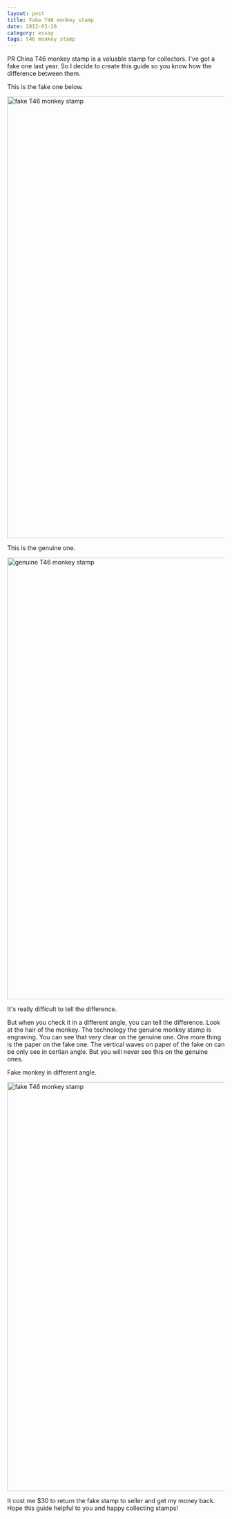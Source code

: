```yaml
---
layout: post
title: Fake T46 monkey stamp
date: 2012-03-20
category: essay
tags: t46 monkey stamp
---
```

PR China T46 monkey stamp is a valuable stamp for collectors. I've got a fake one last year. So I decide to create this guide so you know how the difference between them.

This is the fake one below.

<a href="http://www.flickr.com/photos/jiangle/5491736278/" title="fake T46 monkey stamp by Jiang Le, on Flickr"><img src="http://farm6.staticflickr.com/5015/5491736278_e01dca89de_b.jpg" width="807" height="1024" alt="fake T46 monkey stamp"></a>

This is the genuine one.

<a href="http://www.flickr.com/photos/jiangle/5491759482/" title="genuine T46 monkey stamp by Jiang Le, on Flickr"><img src="http://farm6.staticflickr.com/5255/5491759482_8a0fda387b_b.jpg" width="926" height="1024" alt="genuine T46 monkey stamp"></a>

It's really difficult to tell the difference.

But when you check it in a different angle, you can tell the difference. Look at the hair of the monkey. The technology the genuine monkey stamp is engraving. You can see that very clear on the genuine one. One more thing is the paper on the fake one. The vertical waves on paper of the fake on can be only see in certian angle. But you will never see this on the genuine ones.

Fake monkey in different angle.

<a href="http://www.flickr.com/photos/jiangle/5491142917/" title="fake T46 monkey stamp by Jiang Le, on Flickr"><img src="http://farm6.staticflickr.com/5256/5491142917_40c8f7b197_b.jpg" width="1024" height="948" alt="fake T46 monkey stamp"></a>

It cost me $30 to return the fake stamp to seller and get my money back. Hope this guide helpful to you and happy collecting stamps!